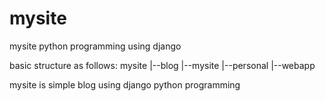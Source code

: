 # mysite
mysite python programming using django

basic structure as follows:
mysite
  |--blog
  |--mysite
  |--personal
  |--webapp
  
mysite is simple blog using django python programming
